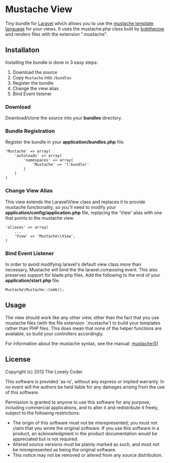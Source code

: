 # Mustache View

Tiny bundle for [Laravel](http://laravel.com/) which allows you to use the [mustache template language](http://mustache.github.com/) for your views. It uses the mustache.php class built by [bobthecow](https://github.com/bobthecow/mustache.php) and renders files with the extension ".mustache".

## Installaton

Installing the bundle is done in 3 easy steps:

 1. Download the source
 2. Copy `Mustache` into `/bundles`
 3. Register the bundle
 4. Change the view alias
 5. Bind Event listener

### Download

Download/clone the source into your __bundles__ directory.

### Bundle Registration

Register the bundle in your __application/bundles.php__ file.

	'Mustache' => array(
	    'autoloads' => array(
	        'namespaces' => array(
	            'Mustache' => '(:bundle)'
	        )
	    )
	)

### Change View Alias

This view extends the Laravel\View class and replaces it to provide mustache functionality, so you'll need to modify your __application/config/application.php__ file, replacing the 'View' alias with one that points to the mustache view.

	'aliases' => array(
		...
		'View' => 'Mustache\\View',
	)

### Bind Event Listener

In order to avoid modifying laravel's default view class more than necessary, Mustache will bind the the laravel.composing event. This also preserves support for blade.php files. Add the following to the end of your __application/start.php__ file.

	Mustache\Mustache::Comb();

## Usage

The view should work like any other view, other than the fact that you use mustache files (with the file extension '.mustache') to build your templates rather than PHP files. This does mean that none of the helper functions are available, so build your controllers accordingly.

For information about the mustache syntax, see the manual: [mustache(5)](http://mustache.github.com/mustache.5.html)

## License

Copyright (c) 2012 The Lonely Coder

This software is provided 'as-is', without any express or implied warranty. In no event will the authors be held liable for any damages arising from the use of this software.

Permission is granted to anyone to use this software for any purpose, including commercial applications, and to alter it and redistribute it freely, subject to the following restrictions:

 * The origin of this software must not be misrepresented; you must not claim that you wrote the original software. If you use this software in a product, an acknowledgment in the product documentation would be appreciated but is not required.
 * Altered source versions must be plainly marked as such, and must not be misrepresented as being the original software.
 * This notice may not be removed or altered from any source distribution.
